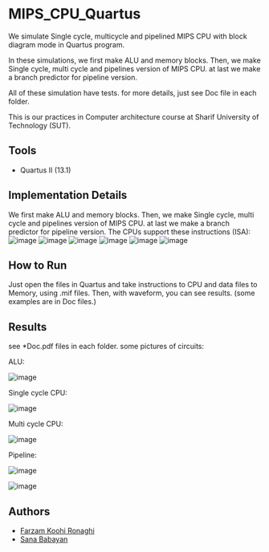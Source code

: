 # MIPS_CPU_Quartus
We simulate Single cycle, multicycle and pipelined MIPS CPU with block diagram mode in Quartus program.

In these simulations, we first make ALU and memory blocks. Then, we make Single cycle, multi cycle and pipelines version of MIPS CPU. at last we make a branch predictor for pipeline version.

All of these simulation have tests. for more details, just see Doc file in each folder.

This is our practices in Computer architecture course at Sharif University of Technology (SUT).

## Tools
- Quartus II (13.1)


## Implementation Details

We first make ALU and memory blocks. Then, we make Single cycle, multi cycle and pipelines version of MIPS CPU. at last we make a branch predictor for pipeline version.
The CPUs support these instructions (ISA):
![image](https://github.com/user-attachments/assets/09005ff1-b11d-40d3-b798-51ec070f3fbd)
![image](https://github.com/user-attachments/assets/474115a9-d805-41dd-b06e-09aad22916a7)
![image](https://github.com/user-attachments/assets/2cd3dc70-e7f4-4c30-892a-b952b6b56348)
![image](https://github.com/user-attachments/assets/2785305a-ae05-4277-aa7c-2b8e186e9c2b)
![image](https://github.com/user-attachments/assets/25974ce5-c453-4135-bccf-f14d93813385)
![image](https://github.com/user-attachments/assets/dbff4a5a-9bb0-48c2-ac1c-8fc94ef8029a)



## How to Run

Just open the files in Quartus and take instructions to CPU and data files to Memory, using .mif files.
Then, with waveform, you can see results. (some examples are in Doc files.)


## Results
see *Doc.pdf files in each folder. some pictures of circuits:

ALU:

![image](https://github.com/user-attachments/assets/41905fb2-2e9e-4dee-9b71-93025a5497c7)

Single cycle CPU:

![image](https://github.com/user-attachments/assets/7f4e1048-0e0a-47a2-b542-4050c9d82a64)

Multi cycle CPU:

![image](https://github.com/user-attachments/assets/35289e42-e06a-4ea7-bc7e-be1c641a0422)

Pipeline:

![image](https://github.com/user-attachments/assets/0bffaf43-01cc-4867-b18a-85282cdf2e51)

![image](https://github.com/user-attachments/assets/8f43e142-5dbc-4f23-82f7-5ef80951f04d)








## Authors
- [Farzam Koohi Ronaghi](https://github.com/FKR1383)
- [Sana Babayan](https://github.com/SanaBabayan)

